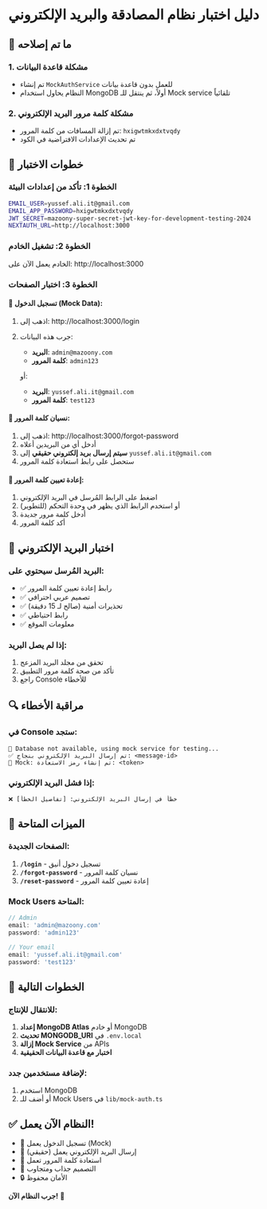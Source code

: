 # دليل اختبار نظام المصادقة والبريد الإلكتروني

## 🎯 ما تم إصلاحه

### 1. مشكلة قاعدة البيانات
- تم إنشاء `MockAuthService` للعمل بدون قاعدة بيانات
- النظام يحاول استخدام MongoDB أولاً، ثم ينتقل للـ Mock service تلقائياً

### 2. مشكلة كلمة مرور البريد الإلكتروني
- تم إزالة المسافات من كلمة المرور: `hxigwtmkxdxtvqdy`
- تم تحديث الإعدادات الافتراضية في الكود

## 🧪 خطوات الاختبار

### الخطوة 1: تأكد من إعدادات البيئة
```bash
EMAIL_USER=yussef.ali.it@gmail.com
EMAIL_APP_PASSWORD=hxigwtmkxdxtvqdy
JWT_SECRET=mazoony-super-secret-jwt-key-for-development-testing-2024
NEXTAUTH_URL=http://localhost:3000
```

### الخطوة 2: تشغيل الخادم
الخادم يعمل الآن على: http://localhost:3000

### الخطوة 3: اختبار الصفحات

#### 🔐 تسجيل الدخول (Mock Data):
1. اذهب إلى: http://localhost:3000/login
2. جرب هذه البيانات:
   - **البريد**: `admin@mazoony.com`
   - **كلمة المرور**: `admin123`
   
   أو:
   - **البريد**: `yussef.ali.it@gmail.com`  
   - **كلمة المرور**: `test123`

#### 🔑 نسيان كلمة المرور:
1. اذهب إلى: http://localhost:3000/forgot-password
2. أدخل أي من البريدين أعلاه
3. **سيتم إرسال بريد إلكتروني حقيقي** إلى `yussef.ali.it@gmail.com`
4. ستحصل على رابط استعادة كلمة المرور

#### 🔄 إعادة تعيين كلمة المرور:
1. اضغط على الرابط المُرسل في البريد الإلكتروني
2. أو استخدم الرابط الذي يظهر في وحدة التحكم (للتطوير)
3. أدخل كلمة مرور جديدة
4. أكد كلمة المرور

## 📧 اختبار البريد الإلكتروني

### البرید المُرسل سيحتوي على:
- ✅ رابط إعادة تعيين كلمة المرور
- ✅ تصميم عربي احترافي
- ✅ تحذيرات أمنية (صالح لـ 15 دقيقة)
- ✅ رابط احتياطي
- ✅ معلومات الموقع

### إذا لم يصل البريد:
1. تحقق من مجلد البريد المزعج
2. تأكد من صحة كلمة مرور التطبيق
3. راجع Console للأخطاء

## 🔍 مراقبة الأخطاء

### في Console ستجد:
```
🔄 Database not available, using mock service for testing...
✅ تم إرسال البريد الإلكتروني بنجاح: <message-id>
🔄 Mock: تم إنشاء رمز الاستعادة: <token>
```

### إذا فشل البريد الإلكتروني:
```
❌ خطأ في إرسال البريد الإلكتروني: [تفاصيل الخطأ]
```

## 🎨 الميزات المتاحة

### الصفحات الجديدة:
1. **`/login`** - تسجيل دخول أنيق
2. **`/forgot-password`** - نسيان كلمة المرور
3. **`/reset-password`** - إعادة تعيين كلمة المرور

### Mock Users المتاحة:
```javascript
// Admin
email: 'admin@mazoony.com'
password: 'admin123'

// Your email
email: 'yussef.ali.it@gmail.com'
password: 'test123'
```

## 🚀 الخطوات التالية

### للانتقال للإنتاج:
1. **إعداد MongoDB Atlas** أو خادم MongoDB
2. **تحديث MONGODB_URI** في `.env.local`
3. **إزالة Mock Service** من APIs
4. **اختبار مع قاعدة البيانات الحقيقية**

### لإضافة مستخدمين جدد:
1. استخدم MongoDB
2. أو أضف للـ Mock Users في `lib/mock-auth.ts`

## ✅ النظام الآن يعمل!

- 🔐 تسجيل الدخول يعمل (Mock)
- 📧 إرسال البريد الإلكتروني يعمل (حقيقي)
- 🔑 استعادة كلمة المرور تعمل
- 🎨 التصميم جذاب ومتجاوب
- 🔒 الأمان محفوظ

**جرب النظام الآن!** 🎉

